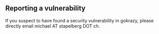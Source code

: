 ## Reporting a vulnerability

If you suspect to have found a security vulnerability in gokrazy, please
directly email michael AT stapelberg DOT ch.
